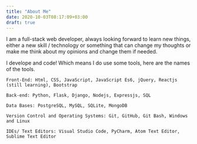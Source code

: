 ```yaml
---
title: "About Me"
date: 2020-10-03T08:17:09+03:00
draft: true
---
```


I am a full-stack web developer, always looking forward to learn new things, either a new skill / technology or something that can change my thoughts or make me think about my opinions and change them if needed.

I develope and code! Which means I do use some tools, here are the names of the tools. 
    
    
    Front-End: Html, CSS, JavaScript, JavaScript Es6, jQuery, Reactjs (still learning), Bootstrap 

    Back-end: Python, Flask, Django, Nodejs, Expressjs, SQL 
    
    Data Bases: PostgreSQL, MySQL, SQLite, MongoDB 

    Version Control and Operating Systems: Git, GitHub, Git Bash, Windows and Linux
    
    IDEs/ Text Editors: Visual Studio Code, PyCharm, Atom Text Editor, Sublime Text Editor

